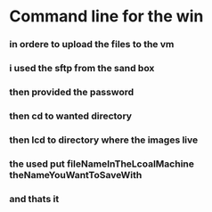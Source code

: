 # Command line for the win

### in ordere to upload the files to the vm
### i used the sftp from the sand box
### then provided the password 
### then cd to wanted directory
### then lcd to directory where the images live
### the used put fileNameInTheLcoalMachine theNameYouWantToSaveWith
### and thats it
